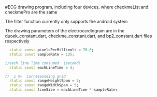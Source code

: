 #ECG drawing program, including four devices, where checkmeList and checkmePro are the same


The filter function currently only supports the android system



The drawing parameters of the electrocardiogram are in the duoek_constant.dart, checkme_constant.dart, and bp2_constant.dart files respectively



```dart
  static const pixelsPerMillivolt = 70.0;
  static const sampleRate = 125;

//each line Time consumed  (second)
  static const eachLineTime = 4;

//  1 mv  Corresponding grid
  static const rangeHeightSpan = 3;
  static const rangeWidthSpan = 5;
  static const lineSize = eachLineTime * sampleRate;

```